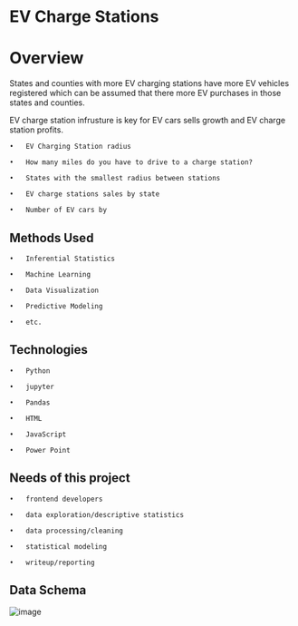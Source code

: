 # EV Charge Stations
# Overview

  States and counties with more EV charging stations have more EV vehicles registered which can be assumed that there more EV purchases in those states and counties.
  
  EV charge station infrusture is key for EV cars sells growth and EV charge station profits.
  
    •	EV Charging Station radius

    •	How many miles do you have to drive to a charge station?

    •	States with the smallest radius between stations

    •	EV charge stations sales by state

    •	Number of EV cars by
   
## Methods Used

    •	Inferential Statistics

    •	Machine Learning

    •	Data Visualization

    •	Predictive Modeling

    •	etc.

## Technologies

    •	Python

    •	jupyter

    •	Pandas

    •	HTML

    •	JavaScript

    •	Power Point
   
 ## Needs of this project
 
    •	frontend developers

    •	data exploration/descriptive statistics

    •	data processing/cleaning

    •	statistical modeling

    •	writeup/reporting
    
    
 ## Data Schema
 
 ![image](https://user-images.githubusercontent.com/96215773/170393177-88a51945-8a4e-4f2f-b436-e5ed787b315f.png)





